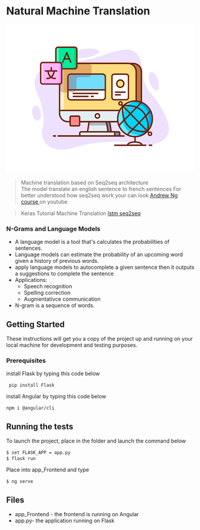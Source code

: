 # Natural Machine Translation

<p align="center">
<img src="./images/image.jpeg"  width="512" height="397">
</p>

> Machine translation based on Seq2seq architecture   
> The model translate an english sentence to french sentences 
> For better understood how seq2seq work your can look [Andrew Ng course ](https://www.youtube.com/playlist?list=PL1F3ABbhcqa3BBWo170U4Ev2wfsF7FN8l) on youtube 

>Keras Tutorial Machine Translation [lstm seq2seq](https://keras.io/examples/nlp/lstm_seq2seq/)

### N-Grams and Language Models
- A language model is a tool that's calculates the probabilities of sentences.
- Language models can estimate the probability of an upcoming word given a history of previous words.
- apply language models to autocomplete a given sentence then it outputs a suggestions to complete the sentence
- Applications:
  - Speech recognition
  - Spelling correction
  - Augmentativce communication
- N-gram is a sequence of words.

## Getting Started

These instructions will get you a copy of the project up and running on your local machine for development and testing purposes. 

### Prerequisites

 
install Flask by typing this code below 

```
 pip install Flask
```

install Angular by typing this code below 

```
npm i @angular/cli
```

## Running the tests

To launch the project, place  in the folder and launch the command below

```
$ set FLASK_APP = app.py
$ flask run
```

Place into app_Frontend and type

```
$ ng serve 
```



## Files 

* app_Frontend - the frontend is running on Angular
* app.py- the application running on Flask

  

